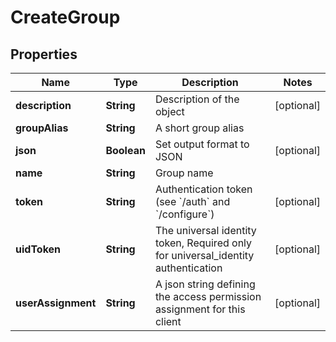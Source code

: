 

# CreateGroup


## Properties

| Name | Type | Description | Notes |
|------------ | ------------- | ------------- | -------------|
|**description** | **String** | Description of the object |  [optional] |
|**groupAlias** | **String** | A short group alias |  |
|**json** | **Boolean** | Set output format to JSON |  [optional] |
|**name** | **String** | Group name |  |
|**token** | **String** | Authentication token (see &#x60;/auth&#x60; and &#x60;/configure&#x60;) |  [optional] |
|**uidToken** | **String** | The universal identity token, Required only for universal_identity authentication |  [optional] |
|**userAssignment** | **String** | A json string defining the access permission assignment for this client |  [optional] |



